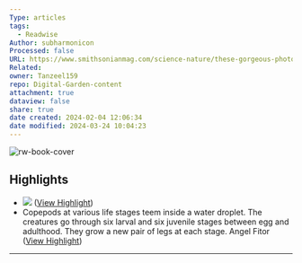 ```yaml
---
Type: articles
tags:
  - Readwise
Author: subharmonicon
Processed: false
URL: https://www.smithsonianmag.com/science-nature/these-gorgeous-photos-capture-life-inside-drop-seawater-180981297/
Related: 
owner: Tanzeel159
repo: Digital-Garden-content
attachment: true
dataview: false
share: true
date created: 2024-02-04 12:06:34
date modified: 2024-03-24 10:04:23
---
```

![rw-book-cover](https://news.ycombinator.com/favicon.ico)

## Highlights
- ![](https://th-thumbnailer.cdn-si-edu.com/cwkX1pHkKvgf1RSCIzLb9rfqGE0=/1400x1050/filters:focal(1600x1204:1601x1205)/https://tf-cmsv2-smithsonianmag-media.s3.amazonaws.com/filer_public/94/3c/943c7e9b-a806-4ffe-bc27-14e654dd2ae9/opener_-_smithsonian_seadrops_fitor-1.jpg) ([View Highlight](https://read.readwise.io/read/01gqefbjmdwr79gnpf2ffbdqpn))
- Copepods at various life stages teem inside a water droplet. The creatures go through six larval and six juvenile stages between egg and adulthood. They grow a new pair of legs at each stage. Angel Fitor ([View Highlight](https://read.readwise.io/read/01gqefbr8txj2cymk2pe218815))
---
